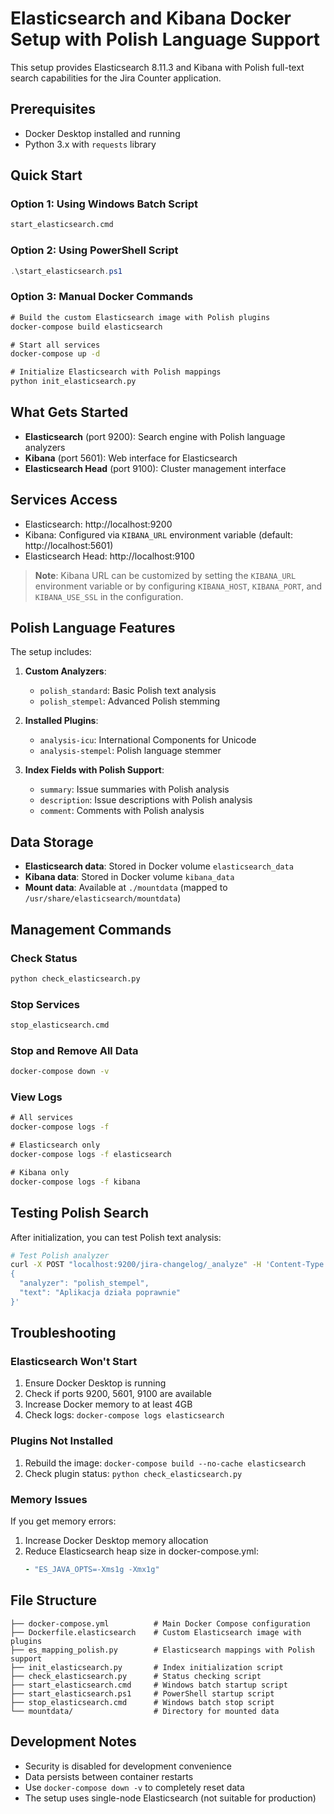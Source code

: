 # Elasticsearch and Kibana Docker Setup with Polish Language Support

This setup provides Elasticsearch 8.11.3 and Kibana with Polish full-text search capabilities for the Jira Counter application.

## Prerequisites

- Docker Desktop installed and running
- Python 3.x with `requests` library

## Quick Start

### Option 1: Using Windows Batch Script
```cmd
start_elasticsearch.cmd
```

### Option 2: Using PowerShell Script
```powershell
.\start_elasticsearch.ps1
```

### Option 3: Manual Docker Commands
```cmd
# Build the custom Elasticsearch image with Polish plugins
docker-compose build elasticsearch

# Start all services
docker-compose up -d

# Initialize Elasticsearch with Polish mappings
python init_elasticsearch.py
```

## What Gets Started

- **Elasticsearch** (port 9200): Search engine with Polish language analyzers
- **Kibana** (port 5601): Web interface for Elasticsearch
- **Elasticsearch Head** (port 9100): Cluster management interface

## Services Access

- Elasticsearch: http://localhost:9200
- Kibana: Configured via `KIBANA_URL` environment variable (default: http://localhost:5601)
- Elasticsearch Head: http://localhost:9100

> **Note**: Kibana URL can be customized by setting the `KIBANA_URL` environment variable or by configuring `KIBANA_HOST`, `KIBANA_PORT`, and `KIBANA_USE_SSL` in the configuration.

## Polish Language Features

The setup includes:

1. **Custom Analyzers**:
   - `polish_standard`: Basic Polish text analysis
   - `polish_stempel`: Advanced Polish stemming

2. **Installed Plugins**:
   - `analysis-icu`: International Components for Unicode
   - `analysis-stempel`: Polish language stemmer

3. **Index Fields with Polish Support**:
   - `summary`: Issue summaries with Polish analysis
   - `description`: Issue descriptions with Polish analysis
   - `comment`: Comments with Polish analysis

## Data Storage

- **Elasticsearch data**: Stored in Docker volume `elasticsearch_data`
- **Kibana data**: Stored in Docker volume `kibana_data`
- **Mount data**: Available at `./mountdata` (mapped to `/usr/share/elasticsearch/mountdata`)

## Management Commands

### Check Status
```cmd
python check_elasticsearch.py
```

### Stop Services
```cmd
stop_elasticsearch.cmd
```

### Stop and Remove All Data
```cmd
docker-compose down -v
```

### View Logs
```cmd
# All services
docker-compose logs -f

# Elasticsearch only
docker-compose logs -f elasticsearch

# Kibana only
docker-compose logs -f kibana
```

## Testing Polish Search

After initialization, you can test Polish text analysis:

```bash
# Test Polish analyzer
curl -X POST "localhost:9200/jira-changelog/_analyze" -H 'Content-Type: application/json' -d'
{
  "analyzer": "polish_stempel",
  "text": "Aplikacja działa poprawnie"
}'
```

## Troubleshooting

### Elasticsearch Won't Start
1. Ensure Docker Desktop is running
2. Check if ports 9200, 5601, 9100 are available
3. Increase Docker memory to at least 4GB
4. Check logs: `docker-compose logs elasticsearch`

### Plugins Not Installed
1. Rebuild the image: `docker-compose build --no-cache elasticsearch`
2. Check plugin status: `python check_elasticsearch.py`

### Memory Issues
If you get memory errors:
1. Increase Docker Desktop memory allocation
2. Reduce Elasticsearch heap size in docker-compose.yml:
   ```yaml
   - "ES_JAVA_OPTS=-Xms1g -Xmx1g"
   ```

## File Structure

```
├── docker-compose.yml          # Main Docker Compose configuration
├── Dockerfile.elasticsearch    # Custom Elasticsearch image with plugins
├── es_mapping_polish.py        # Elasticsearch mappings with Polish support
├── init_elasticsearch.py       # Index initialization script
├── check_elasticsearch.py      # Status checking script
├── start_elasticsearch.cmd     # Windows batch startup script
├── start_elasticsearch.ps1     # PowerShell startup script
├── stop_elasticsearch.cmd      # Windows batch stop script
└── mountdata/                  # Directory for mounted data
```

## Development Notes

- Security is disabled for development convenience
- Data persists between container restarts
- Use `docker-compose down -v` to completely reset data
- The setup uses single-node Elasticsearch (not suitable for production)
